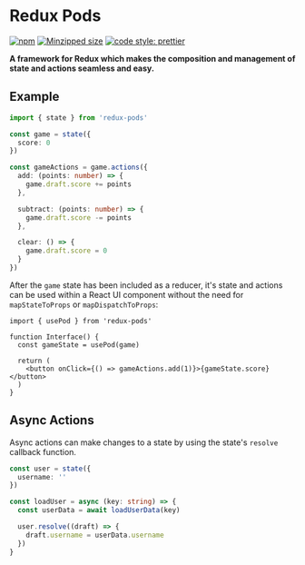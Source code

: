 # Redux Pods

[![npm](https://img.shields.io/npm/v/redux-pods.svg)](https://www.npmjs.com/package/redux-pods) [![Minzipped size](https://img.shields.io/bundlephobia/minzip/redux-pods@2.0.0.svg)](https://bundlephobia.com/result?p=redux-pods) [![code style: prettier](https://img.shields.io/badge/code_style-prettier-ff69b4.svg)](https://github.com/prettier/prettier)

**A framework for Redux which makes the composition and management of state and actions seamless and easy.**

## Example

```ts
import { state } from 'redux-pods'

const game = state({ 
  score: 0 
})

const gameActions = game.actions({
  add: (points: number) => {
    game.draft.score += points
  },

  subtract: (points: number) => {
    game.draft.score -= points
  },

  clear: () => {
    game.draft.score = 0
  }
})
```

After the `game` state has been included as a reducer, it's state and actions can be used within a React
UI component without the need for `mapStateToProps` or `mapDispatchToProps`:

```tsx
import { usePod } from 'redux-pods'

function Interface() {
  const gameState = usePod(game)

  return (
    <button onClick={() => gameActions.add(1)}>{gameState.score}</button>
  )
}
```

## Async Actions

Async actions can make changes to a state by using the state's `resolve` callback function.

```ts
const user = state({ 
  username: ''
})

const loadUser = async (key: string) => {
  const userData = await loadUserData(key)

  user.resolve((draft) => {
    draft.username = userData.username
  })
}
```
